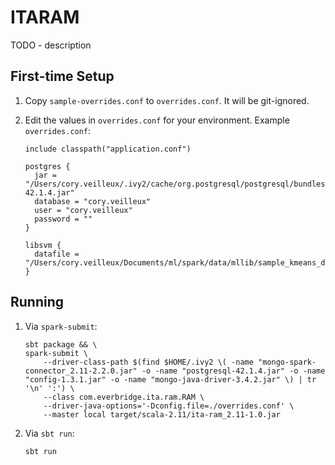 ITARAM
======

TODO - description

First-time Setup
----------------

1. Copy `sample-overrides.conf` to `overrides.conf`. It will be git-ignored.

2. Edit the values in `overrides.conf` for your environment. Example `overrides.conf`:

       include classpath("application.conf")
       
       postgres {
         jar = "/Users/cory.veilleux/.ivy2/cache/org.postgresql/postgresql/bundles/postgresql-42.1.4.jar"
         database = "cory.veilleux"
         user = "cory.veilleux"
         password = ""
       }
       
       libsvm {
         datafile = "/Users/cory.veilleux/Documents/ml/spark/data/mllib/sample_kmeans_data.txt"
       } 

Running
-------

1. Via `spark-submit`:

       sbt package && \
       spark-submit \
           --driver-class-path $(find $HOME/.ivy2 \( -name "mongo-spark-connector_2.11-2.2.0.jar" -o -name "postgresql-42.1.4.jar" -o -name "config-1.3.1.jar" -o -name "mongo-java-driver-3.4.2.jar" \) | tr '\n' ':') \
           --class com.everbridge.ita.ram.RAM \
           --driver-java-options='-Dconfig.file=./overrides.conf' \
           --master local target/scala-2.11/ita-ram_2.11-1.0.jar

2. Via `sbt run`:

       sbt run
